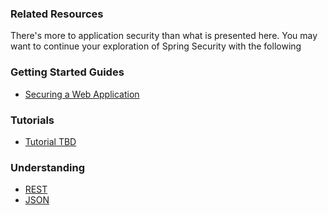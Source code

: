 ### Related Resources

There's more to application security than what is presented here. You may want to continue your exploration of Spring Security with the following

### Getting Started Guides

* [Securing a Web Application][gs-securing-web]

[gs-securing-web]: /guides/gs/securing-web/

### Tutorials

* [Tutorial TBD][tut-tbd]

[tut-tbd]: /guides/tutorials/tbd

### Understanding

* [REST][u-rest]
* [JSON][u-json]

[u-rest]: /understanding/REST
[u-json]: /understanding/JSON
